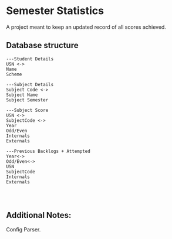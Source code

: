 # Semester Statistics

A project meant to keep an updated record of all scores achieved.

## Database structure

```db
---Student Details
USN <->
Name
Scheme

---Subject Details
Subject Code <->
Subject Name
Subject Semester

---Subject Score
USN <->
SubjectCode <->
Year
Odd/Even
Internals
Externals

---Previous Backlogs + Attempted
Year<->
Odd/Even<->
USN
SubjectCode
Internals
Externals




```

## Additional Notes:

Config Parser.
